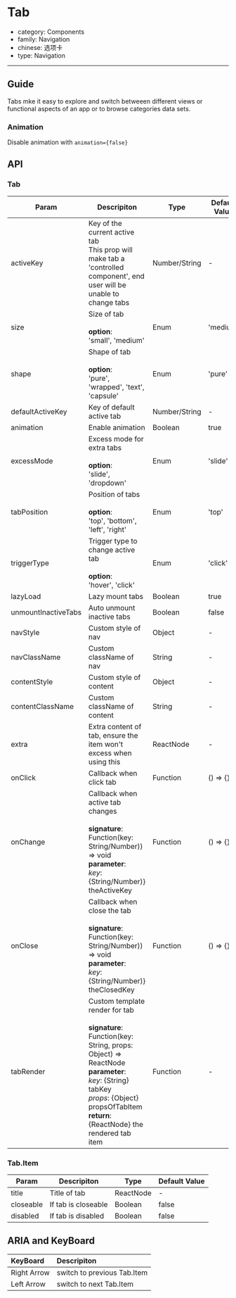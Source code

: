 # Tab

-   category: Components
-   family: Navigation
-   chinese: 选项卡
-   type: Navigation

---

## Guide

Tabs mke it easy to explore and switch betweeen different views or functional aspects of an app or to browse categories data sets.

### Animation

Disable animation with `animation={false}`

## API

### Tab

| Param | Descripiton  | Type  | Default Value |
| ------------------- | ------------------------------------------------------------------------------------------------------------------------------------------------------------------------------------------------------------------- | ------------- | -------- |
| activeKey           | Key of the current active tab<br> This prop will make tab a 'controlled component', end user will be unable to change tabs | Number/String | -        |
| size                | Size of tab<br><br>**option**:<br>'small', 'medium'                                                                                                                                                                             | Enum          | 'medium' |
| shape               | Shape of tab<br><br>**option**:<br>'pure', 'wrapped', 'text', 'capsule'                                                                                                                                                        | Enum          | 'pure'   |
| defaultActiveKey    | Key of default active tab  | Number/String | -        |
| animation           | Enable animation | Boolean       | true     |
| excessMode          | Excess mode for extra tabs <br><br>**option**:<br>'slide', 'dropdown'                                                                                                                                                                  | Enum          | 'slide'  |
| tabPosition         | Position of tabs<br><br>**option**:<br>'top', 'bottom', 'left', 'right'                                                                                                                                    | Enum          | 'top'    |
| triggerType         | Trigger type to change active tab<br><br>**option**:<br>'hover', 'click'                                                                                                                                                                      | Enum          | 'click'  |
| lazyLoad            | Lazy mount tabs | Boolean       | true     |
| unmountInactiveTabs | Auto unmount inactive tabs | Boolean       | false    |
| navStyle            | Custom style of nav  | Object        | -        |
| navClassName        | Custom className of nav | String        | -        |
| contentStyle        | Custom style of content | Object        | -        |
| contentClassName    | Custom className of content | String        | -        |
| extra               | Extra content of tab, ensure the item won't excess when using this | ReactNode     | -        |
| onClick             | Callback when click tab | Function      | () => {} |
| onChange            | Callback when active tab changes<br><br>**signature**:<br>Function(key: String/Number)) => void<br>**parameter**:<br>_key_: {String/Number)} theActiveKey   | Function      | () => {} |
| onClose             | Callback when close the tab<br><br>**signature**:<br>Function(key: String/Number)) => void<br>**parameter**:<br>_key_: {String/Number)} theClosedKey  | Function      | () => {} |
| tabRender           | Custom template render for tab <br><br>**signature**:<br>Function(key: String, props: Object) => ReactNode<br>**parameter**:<br>_key_: {String} tabKey <br>_props_: {Object} propsOfTabItem <br>**return**:<br>{ReactNode} the rendered tab item<br> | Function      | -        |

### Tab.Item

| Param | Descripiton  | Type  | Default Value |
| --------- | ---------- | --------- | ----- |
| title     | Title of tab   | ReactNode | -     |
| closeable | If tab is closeable | Boolean   | false |
| disabled  | If tab is disabled   | Boolean   | false     |

## ARIA and KeyBoard

| KeyBoard          | Descripiton                              |
| :---------- | :------------------------------ |
| Right Arrow | switch to previous Tab.Item |
| Left Arrow  | switch to next Tab.Item     |